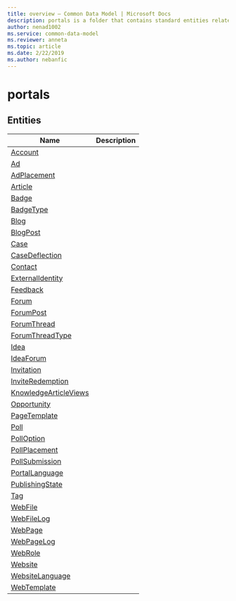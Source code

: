```yaml
---
title: overview – Common Data Model | Microsoft Docs
description: portals is a folder that contains standard entities related to the Common Data Model.
author: nenad1002
ms.service: common-data-model
ms.reviewer: anneta
ms.topic: article
ms.date: 2/22/2019
ms.author: nebanfic
---
```


# portals


## Entities

|Name|Description|
|---|---|
|[Account](Account.md)||
|[Ad](Ad.md)||
|[AdPlacement](AdPlacement.md)||
|[Article](Article.md)||
|[Badge](Badge.md)||
|[BadgeType](BadgeType.md)||
|[Blog](Blog.md)||
|[BlogPost](BlogPost.md)||
|[Case](Case.md)||
|[CaseDeflection](CaseDeflection.md)||
|[Contact](Contact.md)||
|[ExternalIdentity](ExternalIdentity.md)||
|[Feedback](Feedback.md)||
|[Forum](Forum.md)||
|[ForumPost](ForumPost.md)||
|[ForumThread](ForumThread.md)||
|[ForumThreadType](ForumThreadType.md)||
|[Idea](Idea.md)||
|[IdeaForum](IdeaForum.md)||
|[Invitation](Invitation.md)||
|[InviteRedemption](InviteRedemption.md)||
|[KnowledgeArticleViews](KnowledgeArticleViews.md)||
|[Opportunity](Opportunity.md)||
|[PageTemplate](PageTemplate.md)||
|[Poll](Poll.md)||
|[PollOption](PollOption.md)||
|[PollPlacement](PollPlacement.md)||
|[PollSubmission](PollSubmission.md)||
|[PortalLanguage](PortalLanguage.md)||
|[PublishingState](PublishingState.md)||
|[Tag](Tag.md)||
|[WebFile](WebFile.md)||
|[WebFileLog](WebFileLog.md)||
|[WebPage](WebPage.md)||
|[WebPageLog](WebPageLog.md)||
|[WebRole](WebRole.md)||
|[Website](Website.md)||
|[WebsiteLanguage](WebsiteLanguage.md)||
|[WebTemplate](WebTemplate.md)||
